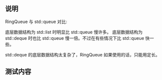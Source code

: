 
## 说明

RingQueue 与 std::queue 对比:

底层数据结构为 std::list 时明显比 std::queue 慢许多。
底层数据结构为 std::deque 时也比 std::queue 慢一倍。不过在有些情况下比 std::queue 快一些。

std::deque 的底层数据结构太复杂了，RingQueue 如果使用的话，只能用定长。


## 测试内容

